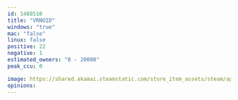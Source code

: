 ```yaml
---
id: 1488510
title: "VRNOID"
windows: "true"
mac: "false"
linux: false
positive: 22
negative: 1
estimated_owners: "0 - 20000"
peak_ccu: 0

image: https://shared.akamai.steamstatic.com/store_item_assets/steam/apps/1488510/header.jpg?t=1707762975
opinions:
---
```

